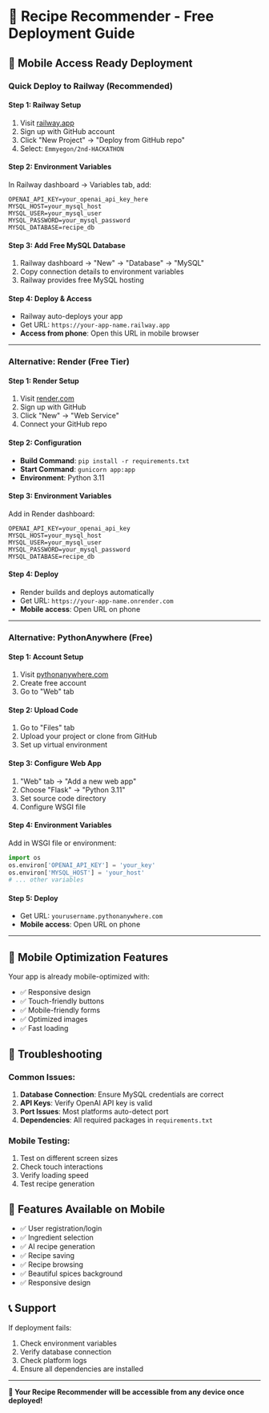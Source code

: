 # 🚀 Recipe Recommender - Free Deployment Guide

## 📱 **Mobile Access Ready Deployment**

### **Quick Deploy to Railway (Recommended)**

#### **Step 1: Railway Setup**
1. Visit [railway.app](https://railway.app)
2. Sign up with GitHub account
3. Click "New Project" → "Deploy from GitHub repo"
4. Select: `Emmyegon/2nd-HACKATHON`

#### **Step 2: Environment Variables**
In Railway dashboard → Variables tab, add:
```
OPENAI_API_KEY=your_openai_api_key_here
MYSQL_HOST=your_mysql_host
MYSQL_USER=your_mysql_user
MYSQL_PASSWORD=your_mysql_password
MYSQL_DATABASE=recipe_db
```

#### **Step 3: Add Free MySQL Database**
1. Railway dashboard → "New" → "Database" → "MySQL"
2. Copy connection details to environment variables
3. Railway provides free MySQL hosting

#### **Step 4: Deploy & Access**
- Railway auto-deploys your app
- Get URL: `https://your-app-name.railway.app`
- **Access from phone**: Open this URL in mobile browser

---

### **Alternative: Render (Free Tier)**

#### **Step 1: Render Setup**
1. Visit [render.com](https://render.com)
2. Sign up with GitHub
3. Click "New" → "Web Service"
4. Connect your GitHub repo

#### **Step 2: Configuration**
- **Build Command**: `pip install -r requirements.txt`
- **Start Command**: `gunicorn app:app`
- **Environment**: Python 3.11

#### **Step 3: Environment Variables**
Add in Render dashboard:
```
OPENAI_API_KEY=your_openai_api_key
MYSQL_HOST=your_mysql_host
MYSQL_USER=your_mysql_user
MYSQL_PASSWORD=your_mysql_password
MYSQL_DATABASE=recipe_db
```

#### **Step 4: Deploy**
- Render builds and deploys automatically
- Get URL: `https://your-app-name.onrender.com`
- **Mobile access**: Open URL on phone

---

### **Alternative: PythonAnywhere (Free)**

#### **Step 1: Account Setup**
1. Visit [pythonanywhere.com](https://pythonanywhere.com)
2. Create free account
3. Go to "Web" tab

#### **Step 2: Upload Code**
1. Go to "Files" tab
2. Upload your project or clone from GitHub
3. Set up virtual environment

#### **Step 3: Configure Web App**
1. "Web" tab → "Add a new web app"
2. Choose "Flask" → "Python 3.11"
3. Set source code directory
4. Configure WSGI file

#### **Step 4: Environment Variables**
Add in WSGI file or environment:
```python
import os
os.environ['OPENAI_API_KEY'] = 'your_key'
os.environ['MYSQL_HOST'] = 'your_host'
# ... other variables
```

#### **Step 5: Deploy**
- Get URL: `yourusername.pythonanywhere.com`
- **Mobile access**: Open URL on phone

---

## 📱 **Mobile Optimization Features**

Your app is already mobile-optimized with:
- ✅ Responsive design
- ✅ Touch-friendly buttons
- ✅ Mobile-friendly forms
- ✅ Optimized images
- ✅ Fast loading

## 🔧 **Troubleshooting**

### **Common Issues:**
1. **Database Connection**: Ensure MySQL credentials are correct
2. **API Keys**: Verify OpenAI API key is valid
3. **Port Issues**: Most platforms auto-detect port
4. **Dependencies**: All required packages in `requirements.txt`

### **Mobile Testing:**
1. Test on different screen sizes
2. Check touch interactions
3. Verify loading speed
4. Test recipe generation

## 🌟 **Features Available on Mobile**

- ✅ User registration/login
- ✅ Ingredient selection
- ✅ AI recipe generation
- ✅ Recipe saving
- ✅ Recipe browsing
- ✅ Beautiful spices background
- ✅ Responsive design

## 📞 **Support**

If deployment fails:
1. Check environment variables
2. Verify database connection
3. Check platform logs
4. Ensure all dependencies are installed

---

**🎉 Your Recipe Recommender will be accessible from any device once deployed!**

